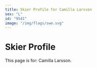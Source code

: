 ```yaml
---
title: Skier Profile for Camilla Larsson
sex: "L"
id: "9541"
image: "/img/flags/swe.svg" 
---
```


# Skier Profile

This page is for: Camilla Larsson.
    